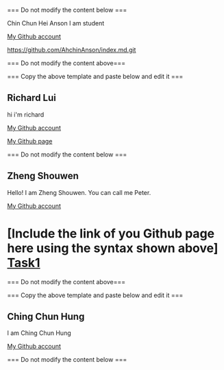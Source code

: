 === Do not modify the content below ===

Chin Chun Hei Anson
I am student

[My Github account](https://github.com/AhchinAnson)

https://github.com/AhchinAnson/index.md.git

=== Do not modify the content above===

=== Copy the above template and paste below and edit it ===

## Richard Lui
hi i'm richard

[My Github account](http://www.github.com/cswclui)

[My Github page](https://cswclui.github.io/my_github_page/)



=== Do not modify the content below ===

## Zheng Shouwen
Hello! I am Zheng Shouwen. You can call me Peter.

[My Github account](http://www.github.com/freeeast/)

[Include the link of you Github page here using the syntax shown above]
[Task1 ](https://github.com/freeeast/COMP_3122_ex1.git)
=======


=== Do not modify the content above===

=== Copy the above template and paste below and edit it ===



## Ching Chun Hung
I am Ching Chun Hung

[My Github account](https://github.com/SouirTommer)

=== Do not modify the content below ===


